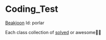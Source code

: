 # Coding_Test
[Beakjoon](https://www.acmicpc.net/)
Id: porlar

Each class collection of [solved](https://solved.ac/)
 or
 awesome🤩🤩
